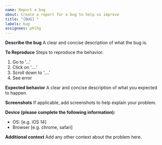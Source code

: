 ```yaml
---
name: Report a bug
about: Create a report for a bug to help us improve
title: "[BUG] "
labels: bug
assignees: phlhg
---
```


**Describe the bug**
A clear and concise description of what the bug is.

**To Reproduce**
Steps to reproduce the behavior:
1. Go to '...'
2. Click on '....'
3. Scroll down to '....'
4. See error

**Expected behavior**
A clear and concise description of what you expected to happen.

**Screenshots**
If applicable, add screenshots to help explain your problem.

**Device (please complete the following information):**
 - OS: [e.g. iOS 14]
 - Browser [e.g. chrome, safari]

**Additional context**
Add any other context about the problem here.
